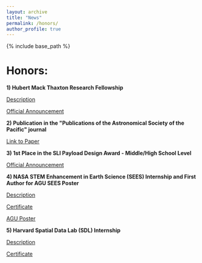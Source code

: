 ```yaml
---
layout: archive
title: "News"
permalink: /honors/
author_profile: true
---
```


{% include base_path %}

Honors:
======

**1) Hubert Mack Thaxton Research Fellowship**

[Description](https://www.physics.wisc.edu/undergraduate/student-resources/hubert-mack-thaxton-fellowship/)

[Official Announcement](https://www.instagram.com/p/DKvlhgYNa64/?img_index=1)

**2) Publication in the "Publications of the Astronomical Society of the Pacific" journal**

[Link to Paper](https://iopscience.iop.org/article/10.1088/1538-3873/adbfbb)

**3) 1st Place in the SLI Payload Design Award - Middle/High School Level**

[Official Announcement](https://www.nasa.gov/learning-resources/nasa-student-launch/current-teams/)

**4) NASA STEM Enhancement in Earth Science (SEES) Internship and First Author for AGU SEES Poster**

[Description](https://www.csr.utexas.edu/education-outreach/high-school-internships/sees/)

[Certificate](https://drive.google.com/file/d/1ZzUy9-MkKwpGhVRtB4ZsIHZpzjjcBssZ/view?usp=drive_link)

[AGU Poster](https://drive.google.com/file/d/1tXg2UZHay5LQmnbrgCLe3_yCdVajzP-M/view?usp=drive_link)

**5) Harvard Spatial Data Lab (SDL) Internship**

[Description](https://sdl.gis.harvard.edu/internship-program)

[Certificate](https://drive.google.com/file/d/1VXIN0rNZ3vcNQGJCKpXcf2A3_hv854lv/view?usp=drive_link)
